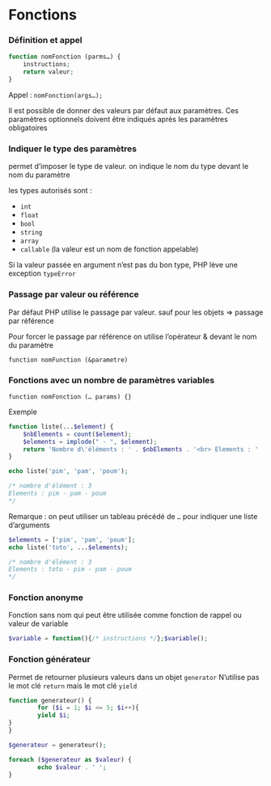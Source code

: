 # Fonctions

### Définition et appel

```php
function nomFonction (parms…) {
    instructions;
    return valeur; 
} 
```

Appel : `nomFonction(args…);`

Il est possible de donner des valeurs par défaut aux paramètres. Ces paramètres optionnels doivent être indiqués après les paramètres obligatoires

### Indiquer le type des paramètres

permet d’imposer le type de valeur. on indique le nom du type devant le nom du paramètre

les types autorisés sont :

- `int`
- `float`
- `bool`
- `string`
- `array`
- `callable` (la valeur est un nom de fonction appelable)

Si la valeur passée en argument n’est pas du bon type, PHP lève une exception `typeError`

### Passage par valeur ou référence

Par défaut PHP utilise le passage par valeur. sauf pour les objets => passage par référence

Pour forcer le passage par référence on utilise l’opérateur & devant le nom du paramètre

`function nomFunction (&parametre)`

### Fonctions avec un nombre de paramètres variables

`function nomFonction (… params) {}`

Exemple

```php
function liste(...$element) {
	$nbElements = count($element);
	$elements = implode(" - ", $element);
	return 'Nombre d\'éléments : ' . $nbElements . '<br> Elements : ' . $elements;
}

echo liste('pim', 'pam', 'poum'); 

/* nombre d'élément : 3
Elements : pim - pam - poum 
*/
```

Remarque : on peut utiliser un tableau précédé de `…` pour indiquer une liste d’arguments

```php
$elements = ['pim', 'pam', 'poum'];
echo liste('toto', ...$elements); 

/* nombre d'élément : 3
Elements : toto - pim - pam - poum 
*/
```

### Fonction anonyme

Fonction sans nom qui peut être utilisée comme fonction de rappel ou valeur de variable

```php
$variable = function(){/* instructions */};$variable();
```

### Fonction générateur

Permet de retourner plusieurs valeurs dans un objet `generator` N’utilise pas le mot clé `return` mais le mot clé `yield`

```php
function generateur() {
        for ($i = 1; $i <= 5; $i++){
        yield $i;
}
}

$generateur = generateur();  

foreach ($generateur as $valeur) {
        echo $valeur . ' '; 
}
```
